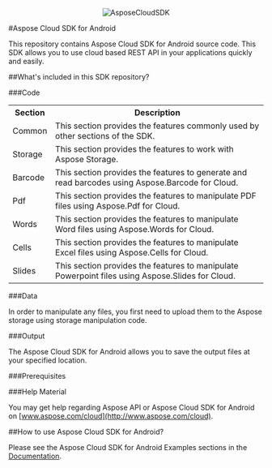 <p align="center" >
  <img src="https://cloud.githubusercontent.com/assets/8667577/5695121/1b955b8e-99b3-11e4-928f-5c5a27cd6249.png" alt="AsposeCloudSDK" title="Aspose">
</p>

#Aspose Cloud SDK for Android

This repository contains Aspose Cloud SDK for Android source code. This SDK allows you to use cloud based REST API in your applications quickly and easily.  



##What's included in this SDK repository?

###Code

<table>
<tr>
<th>Section</th>
<th>Description</th>
</tr>

<tr>
<td>Common</td>
<td>This section provides the features commonly used by other sections of the SDK.</td>
</tr>

<tr>
<td>Storage</td>
<td>This section provides the features to work with Aspose Storage.</td>
</tr>

<tr>
<td>Barcode</td>
<td>This section provides the features to generate and read barcodes using Aspose.Barcode for Cloud.</td>
</tr>

<tr>
<td>Pdf</td>
<td>This section provides the features to manipulate PDF files using Aspose.Pdf for Cloud.</td>
</tr>

<tr>
<td>Words</td>
<td>This section provides the features to manipulate Word files using Aspose.Words for Cloud.</td>
</tr>

<tr>
<td>Cells</td>
<td>This section provides the features to manipulate Excel files using Aspose.Cells for Cloud.</td>
</tr>

<tr>
<td>Slides</td>
<td>This section provides the features to manipulate Powerpoint files using Aspose.Slides for Cloud.</td>
</tr>


</table>



###Data

In order to manipulate any files, you first need to upload them to the Aspose storage using storage manipulation code.

###Output

The Aspose Cloud SDK for Android allows you to save the output files at your specified location.

###Prerequisites

<uses-permission android:name="android.permission.INTERNET" />
<uses-permission android:name="android.permission.WRITE_EXTERNAL_STORAGE"/>

###Help Material

You may get help regarding Aspose API or Aspose Cloud SDK for Android on [www.aspose.com/cloud](http://www.aspose.com/cloud).

##How to use Aspose Cloud SDK for Android?

Please see the Aspose Cloud SDK for Android Examples sections in the [Documentation](http://www.aspose.com/docs).

